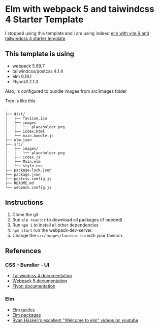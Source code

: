 # Elm with webpack 5 and taiwindcss 4 Starter Template

I stopped using this template and i am using indeed
[elm with vite 6 and tailwindcss 4 starter template](https://github.com/stratis-vip/elm-vite-tailwindcss)

## This template is using

* webpack 5.99.7
* tailwindcss/postcss 4.1.4
* elm 0.19.1
* FlyonUI 2.1.0

Also, is configured to bundle images from src/images folder

Tree is like this

```text
.
├── dist/
│   ├── favicon.ico
│   ├── images
│   │   └── placeholder.png
│   ├── index.html
│   └── main.bundle.js
├── elm.json
├── src/
│   ├── images/
│   │   └── placeholder.png
│   ├── index.js
│   ├── Main.elm
│   └── style.css
├── package-lock.json
├── package.json
├── postcss.config.js
├── README.md
└── webpack.config.js
```

## Instructions

1. Clone the git
2. Run `elm reactor` to download all packages (if needed)
3. Run `npm i`  to install all other dependencies
4. `npm start` run the webpack-dev-server.
5. Change the `src/images/favicon.ico` with your favicon.

## References

### CSS - Bundler - UI

* [Tailwindcss 4 documentation](https://tailwindcss.com/docs/installation/using-postcss)
* [Webpack 5 documentation](https://webpack.js.org/concepts/)
* [Flyon documentation](https://flyonui.com/docs/getting-started/quick-start/)

### Elm

* [Elm guides](https://guide.elm-lang.org/)
* [Elm packages](https://package.elm-lang.org/)
* [Ryan Haskell's excellent "Welcome to elm" videos on youtube](https://www.youtube.com/playlist?list=PLuGpJqnV9DXq_ItwwUoJOGk_uCr72Yvzb)
